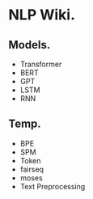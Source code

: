 # NLP Wiki.

## Models.
- Transformer
- BERT
- GPT
- LSTM
- RNN

## Temp.
- BPE
- SPM
- Token
- fairseq
- moses
- Text Preprocessing
